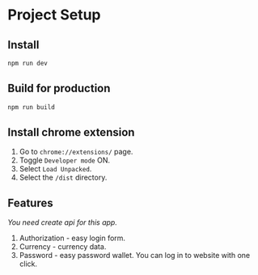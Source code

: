 # Project Setup

## Install

```sh
npm run dev
```

## Build for production

```sh
npm run build
```

## Install chrome extension

1. Go to `chrome://extensions/` page.
2. Toggle `Developer mode` ON.
3. Select `Load Unpacked`.
4. Select the `/dist` directory.

## Features 
_You need create api for this app._
1. Authorization - easy login form.
2. Currency - currency data.
3. Password - easy password wallet. You can log in to website with one click.
